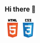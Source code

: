 ## Hi there 👋

<!--
**draganode/draganode** is a ✨ _special_ ✨ repository because its `README.md` (this file) appears on your GitHub profile.

Here are some ideas to get you started:

- 🔭 I’m currently working on ...
- 🌱 I’m currently learning ...
- 👯 I’m looking to collaborate on ...
- 🤔 I’m looking for help with ...
- 💬 Ask me about ...
- 📫 How to reach me: ...
- 😄 Pronouns: ...
- ⚡ Fun fact: ...
-->

<img src="https://github.com/draganode/draganode/blob/main/assets/html5.svg" alt="HTML5 logo" width="50" height="60"><img src="https://github.com/draganode/draganode/blob/main/assets/css3.svg" alt="CSS3 logo" width="50" height="60">
